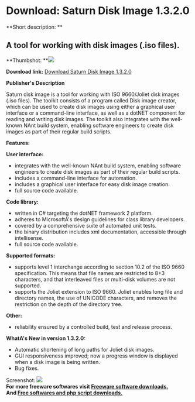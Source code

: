 # Download: Saturn Disk Image 1.3.2.0

**Short description: **

## A tool for working with disk images (.iso files).

  
**Thumbshot: **![](http://www.freewarefiles.com/screenshot/saturndiskimg13_md.gif)   
  
**Download link:** [Download Saturn Disk Image 1.3.2.0](http://freesoftwares.boysofts.com/Saturn-Disk-Image_program_50384.html)  
  

**Publisher's Description**  
  

Saturn disk image is a tool for working with ISO 9660/Joliet disk images (.iso
files). The toolkit consists of a program called Disk image creator, which can
be used to create disk images using either a graphical user interface or a
command-line interface, as well as a dotNET component for reading and writing
disk images. The toolkit also integrates with the well-known NAnt build
system, enabling software engineers to create disk images as part of their
regular build scripts.

**Features:**

**User interface:**

  * integrates with the well-known NAnt build system, enabling software engineers to create disk images as part of their regular build scripts. 
  * includes a command-line interface for automation. 
  * includes a graphical user interface for easy disk image creation. 
  * full source code available. 

**Code library:**

  * written in C# targeting the dotNET framework 2 platform. 
  * adheres to MicrosoftA's design guidelines for class library developers. 
  * covered by a comprehensive suite of automated unit tests. 
  * the binary distribution includes xml documentation, accessible through intellisense. 
  * full source code available. 

**Supported formats:**

  * supports level 1 interchange according to section 10.2 of the ISO 9660 specification. This means that file names are restricted to 8+3 characters, and that interleaved files or multi-disk volumes are not supported. 
  * supports the Joliet extension to ISO 9660. Joliet enables long file and directory names, the use of UNICODE characters, and removes the restriction on the depth of the directory tree. 

**Other:**

  * reliability ensured by a controlled build, test and release process. 

**WhatA's New in version 1.3.2.0:**

  * Automatic shortening of long paths for Joliet disk images. 
  * GUI responsiveness improved; now a progress window is displayed when a disk image is being written. 
  * Bug fixes. 

  
  
Screenshot: ![](http://www.freewarefiles.com/screenshot/saturndiskimg13.gif)  
**For more freeware softwares visit [Freeware software downloads.](http://freesoftwares.boysofts.com/)**   
**And [Free softwares and php script downloads.](http://www.boysofts.com/)**


